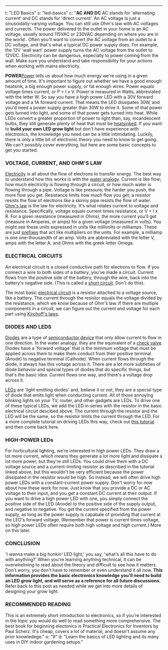 ---
t: "LED Basics"
s: "led-basics"
c: "<strong>AC AND DC</strong>
AC stands for 'alternating current' and DC stands for 'direct current'. An AC voltage is just a sinusoidally-varying voltage. You can still use Ohm's law with AC voltages and currects. The power delivered to the outlet in your home is an AC voltage, usually around 115VAC or 230VAC depending on where you are in the world . Often you'll want to convert the AC voltage from an outlet to a DC voltage, and that's what a typical DC power supply does. For example, the 12V 'wall wart' power supply turns the AC voltage from the outlet to 12VDC. Electricity can be dangerous, especially to power coming from the wall. Make sure you understand and take responsibility for your actions when working with mains electricity.

<strong>POWER</strong><a href='https://en.wikipedia.org/wiki/Electric_power'>Power</a> tells us about how much energy we're using in a given amount of time. It's important to figure out whether we have a good enough heatsink, a big enough power supply, or fat enough wires. Power equals voltage times current, or P = I x V. Power is measured in Watts, abbreviated with the letter W. So say you have a high power LED with a 30V forward voltage and a 1A forward current. That means the LED dissipates 30W, and you'd need a power supply greater than 30W to drive it. Some of that power gets turned into light, and some of that power gets turned into heat. While LEDs convert a greater proportion of power to light than, say, incandescent bulbs, they still generate plenty of heat that must be <a href='https://en.wikipedia.org/wiki/Heat_sink'>heatsinked</a>.
If you want to <strong>build your own LED grow light</strong> but don't have experience with electronics, the knowledge you need can be a little intimidating. Luckily, there is only a little bit of electronic theory you need to know to get going. We can't possibly cover everything, but here are some basic concepts to get you started.

<h3>VOLTAGE, CURRENT, AND OHM'S LAW</h3>
<a href='https://en.wikipedia.org/wiki/Electricity'>Electricity</a> is all about the flow of electrons to transfer energy. The best way to understand how this works is with the <a href='https://en.wikipedia.org/wiki/Hydraulic_analogy'>water analogy</a>. Current is like flow; how much electricity is flowing through a circuit, or how much water is flowing through a pipe. Voltage is like pressure; the harder you push, the more flow you get. Resistance limits how much flow you get; a resistor resists the flow of electrons like a skinny pipe resists the flow of water.
<a href='https://en.wikipedia.org/wiki/Ohm%27s_law'>Ohm's law</a> is the law for electricity. It's what relates current to voltage and resistance. Specifically, voltage equals current times resistance, or V = I x R. For a given resistance (measured in Ohms), the more current you'll get (measure in Amperes, or amps) for a given voltage (measured in volts). You might see these units expressed in units like millivolts or milliamps. These are just <a href='https://en.wikipedia.org/wiki/Metric_prefix'>prefixes</a> that act like multipliers on the units. For example, a milliamp is one one-thousandth of an amp. Volts are abbreviated with the letter V, amps with the letter A, and Ohms with the greek letter Omega.

<h3>ELECTRICAL CIRCUITS</h3>
An electrical circuit is a closed conductive path for electrons to flow. If you connect a wire to both sides of a battery, you've made a circuit. Current flows from the positive side of the battery, through the wire, back into the battery's negative side. (This is called a <a href='https://en.wikipedia.org/wiki/Short_circuit'>short circuit</a>. Don't do this).

The most basic <a href='https://simple.wikipedia.org/wiki/Electrical_circuit'>electrical circuit</a> is a resistor attached to a voltage source, like a battery. The current through the resistor equals the voltage divided by the resistance, which we know because of Ohm's law. If there are multiple components in a circuit, we can figure out the current and voltage for each part using <a href='https://en.wikipedia.org/wiki/Kirchhoff%27s_circuit_laws#Kirchhoff.27s_voltage_law_.28KVL.29'>Kirchoff's laws</a>.

<h3>DIODES AND LEDS</h3>
<a href='https://en.wikipedia.org/wiki/Diode'>Diodes</a> are a type of <a href='https://en.wikipedia.org/wiki/Semiconductor'>semiconductor device</a> that only allow current to flow in one direction. In the water analogy, they are the equivalent of a <a href='https://en.wikipedia.org/wiki/Check_valve'>check valve</a>. Diodes have a 'forward voltage' that is the minimum voltage that must be applied across them to make them conduct from their positive terminal (Anode) to negative terminal (Cathode). When current flows through the diode, it always has this voltage across it. There are a lot more subtleties of diode behavior and special types of diodes that do specific things, but that's the basic idea. Current flows one way, and there's a voltage drop across it.

<a href='https://en.wikipedia.org/wiki/Light-emitting_diode'>LEDs</a> are 'light emitting diodes' and, believe it or not, they are a special type of diode that emits light when conducting current. All of those annoying blinking lights on your TV, router, and other gadgets are LEDs. To drive one of these typical LEDs, we add the LED in series with the resistor in the basic electrical circuit descibed above. The current through the resistor and the LED will be the same, so the resistor limits the current through the LED. For a more complete tutorial on driving LEDs this way, check out <a href='https://www.baldengineer.com/led-basics.html'>this tutorial</a> and then come back here.

<h3>HIGH-POWER LEDs</h3>
For horticultural lighting, we're interested in high power LEDs. They draw a lot more current, which means they generate a lot more light and dissipate a lot more power, but they're still LEDs. You could drive them with a DC voltage source and a current-limiting resistor as described in the tutorial linked above, but this wouldn't be very efficient because the power dissipated in the resistor would be high. So instead, we will often drive high power LEDs with a constant-current power supply. Don't worry for now about how these work for now. Just know that you provide a DC or AC voltage to their input, and you get a constant DC current at their output. If you want to drive a high power LED with one, you simply connect the positive side of the LED (Anode) to the positive side of the supply output, and negative to negative. You get the current specified from the power supply, as long as the power supply is capabale of providing that current at the LED's forward voltage. (Remember that power is current times voltage, so high power LEDs often require both high voltage and high current.) More on this later.

<h3>CONCLUSION</h3>
'I wanna make a big honkin' LED light,' you say, 'what's all this have to do with anything?' When you're learning anything technical, it can be overwhelming to read about the theory and difficult to see how it matters. Don't worry, you don't have to remember or even understand it all now. <strong>This information provides the basic electronics knowledge you'll need to build an LED grow light, and will serve as a reference for all future discussions.</strong> Refer back to this post as needed while we get into more details of designing your grow light.

<h3>RECOMMENDED READING</h3>
This is an extremely short introduction to electronics, so if you're interested in the topic you would do well to read something more comprehensive. The best book for beginning electonics is Practical Electronics for Inventors by Paul Scherz. It's cheap, covers a lot of material, and doesn't assume any prior knowledege."
o: "9"
d: "Learn the basics of LED lighting and its many uses in DIY indoor gardening setups."